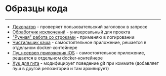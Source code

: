 # Образцы кода

___

* [Декоратор](./utils/decorator.py) - проверяет пользовательский заголовок в запросе
* [Обработчик исключений](./utils/errorhandler.py) - универсальный для проекта
* ["Ручная" работа со строками](./utils/string.py) - применяю в логировании
* [Чистильщик кэша](./cache_cleaner/main.py) - самостоятельное приложение, решается в отдельном docker-контейнере
* [Пуш-сервер приложения iOS](./push_ios_app/push_loop.py) - самостоятельное приложение, решается в отдельном docker-контейнере
* [Хук для гита](./hooks/prepare-commit-msg.py) - модифицирует поведение git при коммите (добавляет пуш в другой репозиторий и там архивирует)
